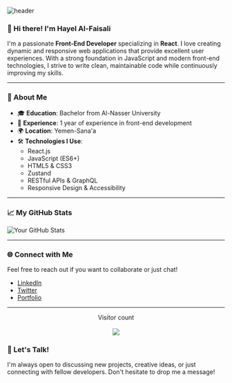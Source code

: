 ![header](https://capsule-render.vercel.app/api?type=waving&color=gradient&height=200&section=header&text=Welcome%20to%20My%20Profile&fontSize=40&fontColor=ffffff&gradientColors=6a0dad,9370db)

### 👋 Hi there! I'm Hayel Al-Faisali

I'm a passionate **Front-End Developer** specializing in **React**. I love creating dynamic and responsive web applications that provide excellent user experiences. With a strong foundation in JavaScript and modern front-end technologies, I strive to write clean, maintainable code while continuously improving my skills.

---

### 🌟 About Me
- 🎓 **Education**: Bachelor from Al-Nasser University
- 💼 **Experience**: 1 year of experience in front-end development
- 🌍 **Location**: Yemen-Sana'a
- 🛠️ **Technologies I Use**:
  - React.js
  - JavaScript (ES6+)
  - HTML5 & CSS3
  - Zustand
  - RESTful APIs & GraphQL
  - Responsive Design & Accessibility

---

### 📈 My GitHub Stats
![Your GitHub Stats](https://github-readme-stats.vercel.app/api?username=Hayelalfaisali&show_icons=true&theme=radical)

<!--
### 📝 Projects
Here are some of the projects I've worked on:

1. **[Project Name 1](link-to-your-project)**  
   A brief description of what this project does and the technologies used.

2. **[Project Name 2](link-to-your-project)**  
   A brief description of what this project does and the technologies used.

3. **[Project Name 3](link-to-your-project)**  
   A brief description of what this project does and the technologies used.
   -->

---

### 🌐 Connect with Me
Feel free to reach out if you want to collaborate or just chat!

- [LinkedIn](https://www.linkedin.com/in/yourprofile)
- [Twitter](https://twitter.com/yourprofile)
- [Portfolio](https://yourportfolio.com)

---
<p align="center"> 
  Visitor count <br><br>
  <img src="https://profile-counter.glitch.me/Ibrahim-Almsawa/count.svg" />
</p>

### 💬 Let's Talk!
I'm always open to discussing new projects, creative ideas, or just connecting with fellow developers. Don't hesitate to drop me a message!
